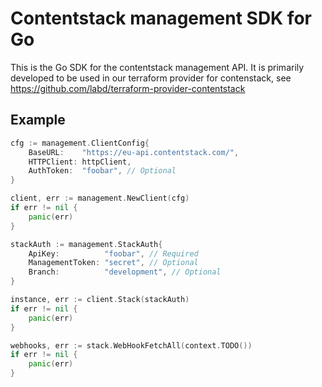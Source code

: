 # Contentstack management SDK for Go
This is the Go SDK for the contentstack management API. It is primarily
developed to be used in our terraform provider for contenstack, see
https://github.com/labd/terraform-provider-contentstack

## Example

```go
cfg := management.ClientConfig{
    BaseURL:    "https://eu-api.contentstack.com/",
    HTTPClient: httpClient,
    AuthToken:  "foobar", // Optional
}

client, err := management.NewClient(cfg)
if err != nil {
    panic(err)
}

stackAuth := management.StackAuth{
    ApiKey:          "foobar", // Required
    ManagementToken: "secret", // Optional
    Branch:          "development", // Optional
}

instance, err := client.Stack(stackAuth)
if err != nil {
    panic(err)
}

webhooks, err := stack.WebHookFetchAll(context.TODO())
if err != nil {
    panic(err)
}

```



